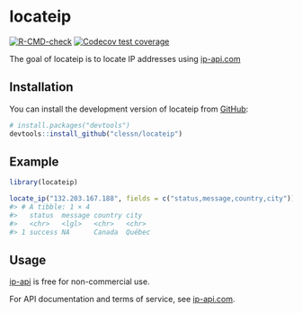 
<!-- README.md is generated from README.Rmd. Please edit that file -->

# locateip

<!-- badges: start -->

[![R-CMD-check](https://github.com/clessn/ipadress/actions/workflows/R-CMD-check.yaml/badge.svg)](https://github.com/clessn/ipadress/actions/workflows/R-CMD-check.yaml)
[![Codecov test
coverage](https://codecov.io/gh/clessn/locateip/branch/main/graph/badge.svg)](https://app.codecov.io/gh/clessn/locateip?branch=main)
<!-- badges: end -->

The goal of locateip is to locate IP addresses using
[ip-api.com](https://ip-api.com/)

## Installation

You can install the development version of locateip from
[GitHub](https://github.com/):

``` r
# install.packages("devtools")
devtools::install_github("clessn/locateip")
```

## Example

``` r
library(locateip)

locate_ip("132.203.167.188", fields = c("status,message,country,city"))
#> # A tibble: 1 × 4
#>   status  message country city  
#>   <chr>   <lgl>   <chr>   <chr> 
#> 1 success NA      Canada  Québec
```

## Usage

[ip-api](https://ip-api.com/) is free for non-commercial use.

For API documentation and terms of service, see
[ip-api.com](https://ip-api.com/).
